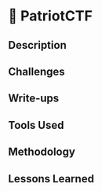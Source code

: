 # 🦅 PatriotCTF

## Description

## Challenges

## Write-ups

## Tools Used

## Methodology

## Lessons Learned
